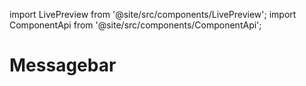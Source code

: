 import LivePreview from '@site/src/components/LivePreview';
import ComponentApi from '@site/src/components/ComponentApi';

# Messagebar

<LivePreview name="message-bar" height="14rem"></LivePreview>

<ComponentApi name="cui-message-bar"></ComponentApi>
<ComponentApi name="cw-message-bar"></ComponentApi>
